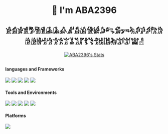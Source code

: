 <h1 align="center">👋  I'm ABA2396</h1>
<h2 align="center">𓀀𓀁𓀂𓀃𓀄𓀅𓀆𓀇𓀈𓀉𓀊𓀋𓀌𓀍𓀎𓀏𓀐𓀑𓀒𓀓𓀔𓀕𓀖𓀗𓀘𓀙𓀚𓀛𓀜𓀝𓀞𓀟𓀠𓀡𓀢𓀣𓀤𓀥𓀦𓀧𓀨𓀩𓀪𓀫𓀬𓀭</h2>

<p align="center">
  <a href="https://github.com/ABA2396" class="rich-diff-level-one">
    <img src="https://github-readme-stats.vercel.app/api?username=ABA2396&show_icons=true&theme=radical" alt="ABA2396's Stats" >
  </a>
</p>
<h2></h2>

#### languages and Frameworks
![](https://img.shields.io/badge/C-A8B9CC?logo=c&logoColor=fff)
![](https://img.shields.io/badge/C++-00599C?logo=cplusplus&logoColor=fff)
![](https://img.shields.io/badge/Python-743ea2?logo=python&logoColor=fff)
![](https://img.shields.io/badge/JAVA-007396?logo=JAVA&logoColor=fff)
![](https://img.shields.io/badge/git-F05032?logo=git&logoColor=fff)

#### Tools and Environments
![](https://img.shields.io/badge/VS-5C2D91?logo=Visual-Studio&logoColor=fff)
![](https://img.shields.io/badge/VSCode-007ACC?logo=Visual-Studio&logoColor=fff)
![](https://img.shields.io/badge/Keil5-0091BD?logo=ARM&logoColor=fff)
![](https://img.shields.io/badge/PyCharm-21D789?logo=PyCharm&logoColor=fff)
![](https://img.shields.io/badge/IDEA-AF1DF5?logo=IntelliJ-IDEA&logoColor=fff)

#### Platforms

![](https://img.shields.io/badge/Windows_10-0078D6?logo=windows&logoColor=fff)
